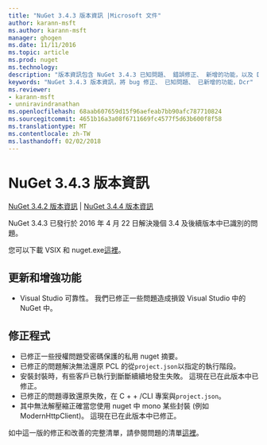 ```yaml
---
title: "NuGet 3.4.3 版本資訊 |Microsoft 文件"
author: karann-msft
ms.author: karann-msft
manager: ghogen
ms.date: 11/11/2016
ms.topic: article
ms.prod: nuget
ms.technology: 
description: "版本資訊包含 NuGet 3.4.3 已知問題、 錯誤修正、 新增的功能，以及 Dcr。"
keywords: "NuGet 3.4.3 版本資訊，將 bug 修正、 已知問題、 已新增的功能，Dcr"
ms.reviewer:
- karann-msft
- unniravindranathan
ms.openlocfilehash: 68aab607659d15f96aefeab7bb90afc787710824
ms.sourcegitcommit: 4651b16a3a08f6711669fc4577f5d63b600f8f58
ms.translationtype: MT
ms.contentlocale: zh-TW
ms.lasthandoff: 02/02/2018
---
```

# <a name="nuget-343-release-notes"></a>NuGet 3.4.3 版本資訊

[NuGet 3.4.2 版本資訊](../release-notes/nuget-3.4.2.md) | [NuGet 3.4.4 版本資訊](../release-notes/nuget-3.4.4.md)

NuGet 3.4.3 已發行於 2016 年 4 月 22 日解決幾個 3.4 及後續版本中已識別的問題。

您可以下載 VSIX 和 nuget.exe[這裡](https://dist.nuget.org/index.html)。

## <a name="updates-and-improvements"></a>更新和增強功能

* Visual Studio 可靠性。 我們已修正一些問題造成損毀 Visual Studio 中的 NuGet 中。

## <a name="fixes"></a>修正程式

* 已修正一些授權問題受密碼保護的私用 nuget 摘要。
* 已修正的問題解決無法還原 PCL 的從`project.json`以指定的執行階段。
* 安裝封裝時，有些客戶已執行到斷斷續續地發生失敗。 這現在已在此版本中已修正。
* 已修正的問題導致還原失敗，在 C + + /CLI 專案與`project.json`。
* 其中無法解壓縮正確當您使用 nuget 中 mono 某些封裝 (例如 ModernHttpClient)。 這現在已在此版本中已修正。

如中這一版的修正和改善的完整清單，請參閱問題的清單[這裡](https://github.com/NuGet/Home/issues?q=is%3Aissue+milestone%3A3.4.3+is%3Aclosed)。